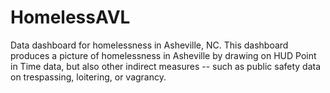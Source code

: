 # HomelessAVL
Data dashboard for homelessness in Asheville, NC.
This dashboard produces a picture of homelessness in Asheville by drawing on HUD Point in Time data, but also other indirect measures -- such as public safety data on trespassing, loitering, or vagrancy.
